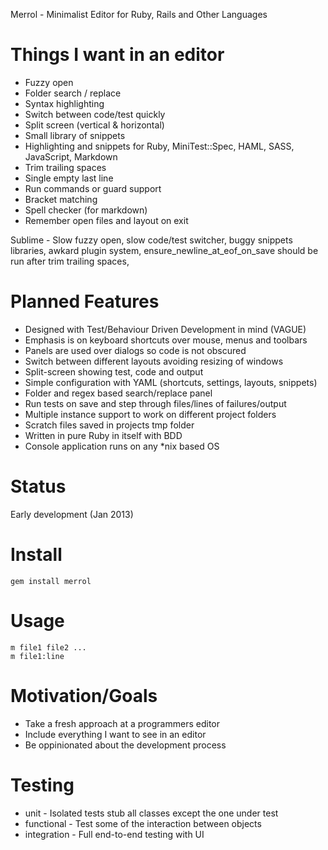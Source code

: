 Merrol - Minimalist Editor for Ruby, Rails and Other Languages


Things I want in an editor
===========================================================

* Fuzzy open
* Folder search / replace
* Syntax highlighting
* Switch between code/test quickly
* Split screen (vertical & horizontal)
* Small library of snippets
* Highlighting and snippets for Ruby, MiniTest::Spec, HAML, SASS, JavaScript, Markdown
* Trim trailing spaces
* Single empty last line
* Run commands or guard support
* Bracket matching
* Spell checker (for markdown)
* Remember open files and layout on exit


Sublime - Slow fuzzy open, slow code/test switcher, buggy snippets libraries, awkard plugin system, ensure_newline_at_eof_on_save should be run after trim trailing spaces,



Planned Features
===========================================================

* Designed with Test/Behaviour Driven Development in mind (VAGUE)
* Emphasis is on keyboard shortcuts over mouse, menus and toolbars
* Panels are used over dialogs so code is not obscured
* Switch between different layouts avoiding resizing of windows
* Split-screen showing test, code and output
* Simple configuration with YAML (shortcuts, settings, layouts, snippets)
* Folder and regex based search/replace panel
* Run tests on save and step through files/lines of failures/output
* Multiple instance support to work on different project folders
* Scratch files saved in projects tmp folder
* Written in pure Ruby in itself with BDD
* Console application runs on any *nix based OS


Status
===========================================================

Early development (Jan 2013)


Install
===========================================================

    gem install merrol


Usage
===========================================================

    m file1 file2 ...
    m file1:line


Motivation/Goals
===========================================================

* Take a fresh approach at a programmers editor
* Include everything I want to see in an editor
* Be oppinionated about the development process


Testing
===========================================================

* unit - Isolated tests stub all classes except the one under test
* functional - Test some of the interaction between objects
* integration - Full end-to-end testing with UI
